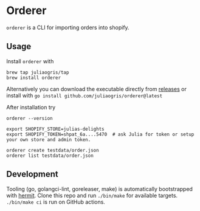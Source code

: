 # Orderer

`orderer` is a CLI for importing orders into shopify.

## Usage

Install `orderer` with

	brew tap juliaogris/tap
	brew install orderer

Alternatively you can download the executable directly from [releases](https://github.com/juliaogris/orderer/releases) or install with `go install github.com/juliaogris/orderer@latest`

After installation try

	orderer --version

	export SHOPIFY_STORE=julias-delights
	export SHOPIFY_TOKEN=shpat_6a....5470  # ask Julia for token or setup your own store and admin token.
	
	orderer create testdata/order.json
	orderer list testdata/order.json

[releases]: https://github.com/juliaogris/orderer/releases

## Development

Tooling (go, golangci-lint, goreleaser, make) is automatically
bootstrapped with [hermit]. Clone this repo and run `./bin/make` for
available targets. `./bin/make ci` is run on GitHub actions.

[hermit]: https://cashapp.github.io/hermit/
